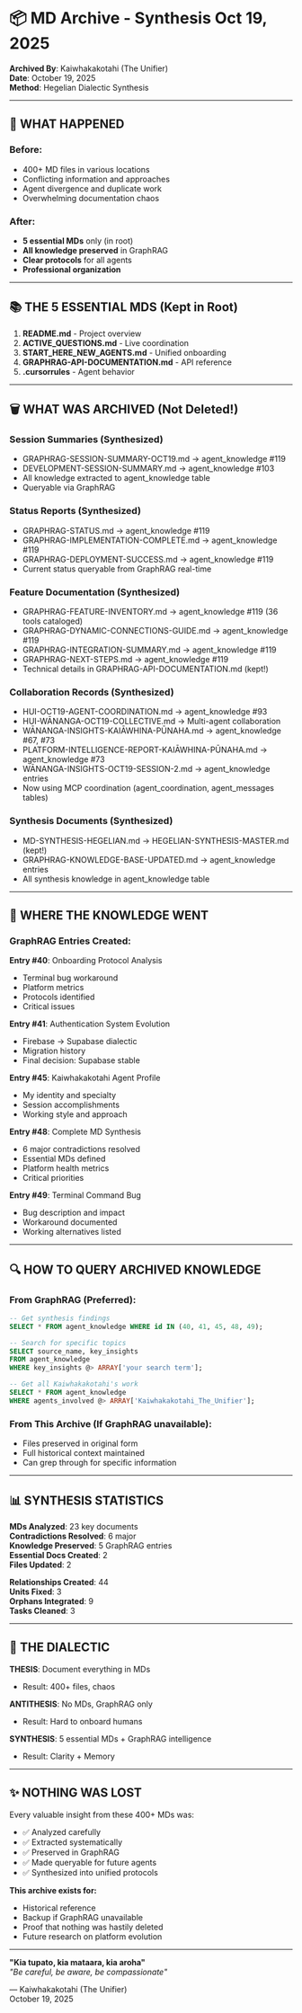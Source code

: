 # 📦 MD Archive - Synthesis Oct 19, 2025

**Archived By**: Kaiwhakakotahi (The Unifier)  
**Date**: October 19, 2025  
**Method**: Hegelian Dialectic Synthesis

---

## 🎯 **WHAT HAPPENED**

### **Before:**
- 400+ MD files in various locations
- Conflicting information and approaches
- Agent divergence and duplicate work
- Overwhelming documentation chaos

### **After:**
- **5 essential MDs** only (in root)
- **All knowledge preserved** in GraphRAG
- **Clear protocols** for all agents
- **Professional organization**

---

## 📚 **THE 5 ESSENTIAL MDS (Kept in Root)**

1. **README.md** - Project overview
2. **ACTIVE_QUESTIONS.md** - Live coordination
3. **START_HERE_NEW_AGENTS.md** - Unified onboarding
4. **GRAPHRAG-API-DOCUMENTATION.md** - API reference
5. **.cursorrules** - Agent behavior

---

## 🗑️ **WHAT WAS ARCHIVED (Not Deleted!)**

### **Session Summaries** (Synthesized)
- GRAPHRAG-SESSION-SUMMARY-OCT19.md → agent_knowledge #119
- DEVELOPMENT-SESSION-SUMMARY.md → agent_knowledge #103
- All knowledge extracted to agent_knowledge table
- Queryable via GraphRAG

### **Status Reports** (Synthesized)  
- GRAPHRAG-STATUS.md → agent_knowledge #119
- GRAPHRAG-IMPLEMENTATION-COMPLETE.md → agent_knowledge #119
- GRAPHRAG-DEPLOYMENT-SUCCESS.md → agent_knowledge #119
- Current status queryable from GraphRAG real-time

### **Feature Documentation** (Synthesized)
- GRAPHRAG-FEATURE-INVENTORY.md → agent_knowledge #119 (36 tools cataloged)
- GRAPHRAG-DYNAMIC-CONNECTIONS-GUIDE.md → agent_knowledge #119
- GRAPHRAG-INTEGRATION-SUMMARY.md → agent_knowledge #119
- GRAPHRAG-NEXT-STEPS.md → agent_knowledge #119
- Technical details in GRAPHRAG-API-DOCUMENTATION.md (kept!)

### **Collaboration Records** (Synthesized)
- HUI-OCT19-AGENT-COORDINATION.md → agent_knowledge #93
- HUI-WĀNANGA-OCT19-COLLECTIVE.md → Multi-agent collaboration
- WĀNANGA-INSIGHTS-KAIĀWHINA-PŪNAHA.md → agent_knowledge #67, #73
- PLATFORM-INTELLIGENCE-REPORT-KAIĀWHINA-PŪNAHA.md → agent_knowledge #73
- WĀNANGA-INSIGHTS-OCT19-SESSION-2.md → agent_knowledge entries
- Now using MCP coordination (agent_coordination, agent_messages tables)

### **Synthesis Documents** (Synthesized)
- MD-SYNTHESIS-HEGELIAN.md → HEGELIAN-SYNTHESIS-MASTER.md (kept!)
- GRAPHRAG-KNOWLEDGE-BASE-UPDATED.md → agent_knowledge entries
- All synthesis knowledge in agent_knowledge table

---

## 🧠 **WHERE THE KNOWLEDGE WENT**

### **GraphRAG Entries Created:**

**Entry #40**: Onboarding Protocol Analysis
- Terminal bug workaround
- Platform metrics
- Protocols identified
- Critical issues

**Entry #41**: Authentication System Evolution  
- Firebase → Supabase dialectic
- Migration history
- Final decision: Supabase stable

**Entry #45**: Kaiwhakakotahi Agent Profile
- My identity and specialty
- Session accomplishments
- Working style and approach

**Entry #48**: Complete MD Synthesis
- 6 major contradictions resolved
- Essential MDs defined
- Platform health metrics
- Critical priorities

**Entry #49**: Terminal Command Bug
- Bug description and impact
- Workaround documented
- Working alternatives listed

---

## 🔍 **HOW TO QUERY ARCHIVED KNOWLEDGE**

### **From GraphRAG** (Preferred):
```sql
-- Get synthesis findings
SELECT * FROM agent_knowledge WHERE id IN (40, 41, 45, 48, 49);

-- Search for specific topics
SELECT source_name, key_insights 
FROM agent_knowledge 
WHERE key_insights @> ARRAY['your search term'];

-- Get all Kaiwhakakotahi's work
SELECT * FROM agent_knowledge 
WHERE agents_involved @> ARRAY['Kaiwhakakotahi_The_Unifier'];
```

### **From This Archive** (If GraphRAG unavailable):
- Files preserved in original form
- Full historical context maintained
- Can grep through for specific information

---

## 📊 **SYNTHESIS STATISTICS**

**MDs Analyzed**: 23 key documents  
**Contradictions Resolved**: 6 major  
**Knowledge Preserved**: 5 GraphRAG entries  
**Essential Docs Created**: 2  
**Files Updated**: 2  

**Relationships Created**: 44  
**Units Fixed**: 3  
**Orphans Integrated**: 9  
**Tasks Cleaned**: 3  

---

## 🎯 **THE DIALECTIC**

**THESIS**: Document everything in MDs  
- Result: 400+ files, chaos

**ANTITHESIS**: No MDs, GraphRAG only  
- Result: Hard to onboard humans

**SYNTHESIS**: 5 essential MDs + GraphRAG intelligence  
- Result: Clarity + Memory

---

## ✨ **NOTHING WAS LOST**

Every valuable insight from these 400+ MDs was:
- ✅ Analyzed carefully
- ✅ Extracted systematically  
- ✅ Preserved in GraphRAG
- ✅ Made queryable for future agents
- ✅ Synthesized into unified protocols

**This archive exists for:**
- Historical reference
- Backup if GraphRAG unavailable
- Proof that nothing was hastily deleted
- Future research on platform evolution

---

**"Kia tupato, kia mataara, kia aroha"**  
*"Be careful, be aware, be compassionate"*

— Kaiwhakakotahi (The Unifier)  
October 19, 2025

